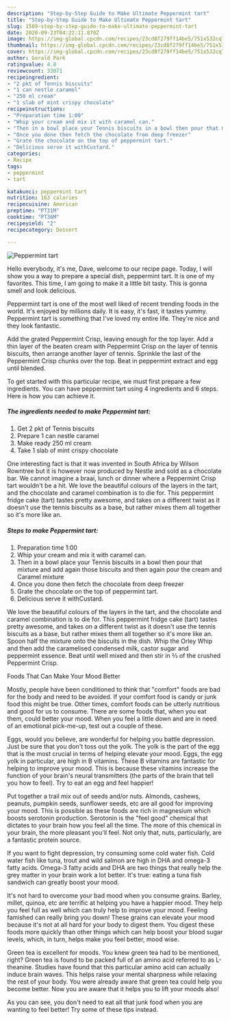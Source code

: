 ```yaml
---
description: "Step-by-Step Guide to Make Ultimate Peppermint tart"
title: "Step-by-Step Guide to Make Ultimate Peppermint tart"
slug: 1509-step-by-step-guide-to-make-ultimate-peppermint-tart
date: 2020-09-23T04:22:11.870Z
image: https://img-global.cpcdn.com/recipes/23cd8f279ff14be5/751x532cq70/peppermint-tart-recipe-main-photo.jpg
thumbnail: https://img-global.cpcdn.com/recipes/23cd8f279ff14be5/751x532cq70/peppermint-tart-recipe-main-photo.jpg
cover: https://img-global.cpcdn.com/recipes/23cd8f279ff14be5/751x532cq70/peppermint-tart-recipe-main-photo.jpg
author: Gerald Park
ratingvalue: 4.8
reviewcount: 33071
recipeingredient:
- "2 pkt of Tennis biscuits"
- "1 can nestle caramel"
- "250 ml cream"
- "1 slab of mint crispy chocolate"
recipeinstructions:
- "Preparation time 1:00"
- "Whip your cream and mix it with caramel can."
- "Then in a bowl place your Tennis biscuits in a bowl then pour that mixture and add again those biscuits and then again pour the cream and Caramel mixture"
- "Once you done then fetch the chocolate from deep freezer"
- "Grate the chocolate on the top of peppermint tart."
- "Delicious serve it withCustard."
categories:
- Recipe
tags:
- peppermint
- tart

katakunci: peppermint tart 
nutrition: 163 calories
recipecuisine: American
preptime: "PT31M"
cooktime: "PT36M"
recipeyield: "2"
recipecategory: Dessert

---
```



![Peppermint tart](https://img-global.cpcdn.com/recipes/23cd8f279ff14be5/751x532cq70/peppermint-tart-recipe-main-photo.jpg)

Hello everybody, it's me, Dave, welcome to our recipe page. Today, I will show you a way to prepare a special dish, peppermint tart. It is one of my favorites. This time, I am going to make it a little bit tasty. This is gonna smell and look delicious.

Peppermint tart is one of the most well liked of recent trending foods in the world. It's enjoyed by millions daily. It is easy, it's fast, it tastes yummy. Peppermint tart is something that I've loved my entire life. They're nice and they look fantastic.

Add the grated Peppermint Crisp, leaving enough for the top layer. Add a thin layer of the beaten cream with Peppermint Crisp on the layer of tennis biscuits, then arrange another layer of tennis. Sprinkle the last of the Peppermint Crisp chunks over the top. Beat in peppermint extract and egg until blended.


To get started with this particular recipe, we must first prepare a few ingredients. You can have peppermint tart using 4 ingredients and 6 steps. Here is how you can achieve it.

<!--inarticleads1-->

##### The ingredients needed to make Peppermint tart:

1. Get 2 pkt of Tennis biscuits
1. Prepare 1 can nestle caramel
1. Make ready 250 ml cream
1. Take 1 slab of mint crispy chocolate


One interesting fact is that it was invented in South Africa by Wilson Rowntree but it is however now produced by Nestle and sold as a chocolate bar. We cannot imagine a braai, lunch or dinner where a Peppermint Crisp tart wouldn&#39;t be a hit. We love the beautiful colours of the layers in the tart, and the chocolate and caramel combination is to die for. This peppermint fridge cake (tart) tastes pretty awesome, and takes on a different twist as it doesn&#39;t use the tennis biscuits as a base, but rather mixes them all together so it&#39;s more like an. 

<!--inarticleads2-->

##### Steps to make Peppermint tart:

1. Preparation time 1:00
1. Whip your cream and mix it with caramel can.
1. Then in a bowl place your Tennis biscuits in a bowl then pour that mixture and add again those biscuits and then again pour the cream and Caramel mixture
1. Once you done then fetch the chocolate from deep freezer
1. Grate the chocolate on the top of peppermint tart.
1. Delicious serve it withCustard.


We love the beautiful colours of the layers in the tart, and the chocolate and caramel combination is to die for. This peppermint fridge cake (tart) tastes pretty awesome, and takes on a different twist as it doesn&#39;t use the tennis biscuits as a base, but rather mixes them all together so it&#39;s more like an. Spoon half the mixture onto the biscuits in the dish. Whip the Orley Whip and then add the caramelised condensed milk, castor sugar and peppermint essence. Beat until well mixed and then stir in ⅔ of the crushed Peppermint Crisp. 

Foods That Can Make Your Mood Better


Mostly, people have been conditioned to think that "comfort" foods are bad for the body and need to be avoided. If your comfort food is candy or junk food this might be true. Other times, comfort foods can be utterly nutritious and good for us to consume. There are some foods that, when you eat them, could better your mood. When you feel a little down and are in need of an emotional pick-me-up, test out a couple of these.

Eggs, would you believe, are wonderful for helping you battle depression. Just be sure that you don't toss out the yolk. The yolk is the part of the egg that is the most crucial in terms of helping elevate your mood. Eggs, the egg yolk in particular, are high in B vitamins. These B vitamins are fantastic for helping to improve your mood. This is because these vitamins increase the function of your brain's neural transmitters (the parts of the brain that tell you how to feel). Try to eat an egg and feel happier!

Put together a trail mix out of seeds and/or nuts. Almonds, cashews, peanuts, pumpkin seeds, sunflower seeds, etc are all good for improving your mood. This is possible as these foods are rich in magnesium which boosts serotonin production. Serotonin is the "feel good" chemical that dictates to your brain how you feel all the time. The more of this chemical in your brain, the more pleasant you'll feel. Not only that, nuts, particularly, are a fantastic protein source.

If you want to fight depression, try consuming some cold water fish. Cold water fish like tuna, trout and wild salmon are high in DHA and omega-3 fatty acids. Omega-3 fatty acids and DHA are two things that really help the grey matter in your brain work a lot better. It's true: eating a tuna fish sandwich can greatly boost your mood. 

It's not hard to overcome your bad mood when you consume grains. Barley, millet, quinoa, etc are terrific at helping you have a happier mood. They help you feel full as well which can truly help to improve your mood. Feeling famished can really bring you down! These grains can elevate your mood because it's not at all hard for your body to digest them. You digest these foods more quickly than other things which can help boost your blood sugar levels, which, in turn, helps make you feel better, mood wise.

Green tea is excellent for moods. You knew green tea had to be mentioned, right? Green tea is found to be packed full of an amino acid referred to as L-theanine. Studies have found that this particular amino acid can actually induce brain waves. This helps raise your mental sharpness while relaxing the rest of your body. You were already aware that green tea could help you become better. Now you are aware that it helps you to lift your moods also!

As you can see, you don't need to eat all that junk food when you are wanting to feel better! Try  some  of  these  tips  instead.

